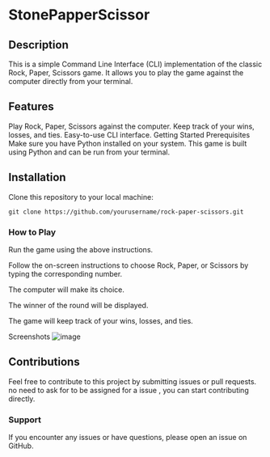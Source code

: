 ﻿# StonePapperScissor
## Description
This is a simple Command Line Interface (CLI) implementation of the classic Rock, Paper, Scissors game. It allows you to play the game against the computer directly from your terminal.

## Features
Play Rock, Paper, Scissors against the computer.
Keep track of your wins, losses, and ties.
Easy-to-use CLI interface.
Getting Started
Prerequisites
Make sure you have Python installed on your system. This game is built using Python and can be run from your terminal.

## Installation
Clone this repository to your local machine:

```
git clone https://github.com/yourusername/rock-paper-scissors.git
```
 
### How to Play
Run the game using the above instructions.

Follow the on-screen instructions to choose Rock, Paper, or Scissors by typing the corresponding number.

The computer will make its choice.

The winner of the round will be displayed.

The game will keep track of your wins, losses, and ties.

Screenshots
![image](https://github.com/vedantterse/StonePapperScissor/assets/69134828/000ca567-5be1-4fb8-9545-ee6ce7972966)

## Contributions
Feel free to contribute to this project by submitting issues or pull requests.
no need to ask for to be assigned for a issue , you can start contributing directly.

### Support
If you encounter any issues or have questions, please open an issue on GitHub.

